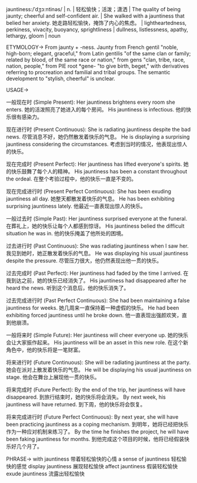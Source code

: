 jauntiness:/ˈdʒɔːntinəs/ | n. | 轻松愉快；活泼；潇洒 | The quality of being jaunty; cheerful and self-confident air. |  She walked with a jauntiness that belied her anxiety. 她走路轻松愉快，掩饰了内心的焦虑。 |  lightheartedness, perkiness, vivacity, buoyancy, sprightliness | dullness, listlessness, apathy, lethargy, gloom | noun

ETYMOLOGY->
From jaunty + -ness. Jaunty from French gentil "noble, high-born; elegant, graceful," from Latin gentilis "of the same clan or family; related by blood, of the same race or nation," from gens "clan, tribe, race, nation, people," from PIE root *gene- "to give birth, beget," with derivatives referring to procreation and familial and tribal groups.  The semantic development to "stylish, cheerful" is unclear.

USAGE->

一般现在时 (Simple Present):
Her jauntiness brightens every room she enters. 她的活泼照亮了她进入的每个房间。
His jauntiness is infectious. 他的快乐很有感染力。

现在进行时 (Present Continuous):
She is radiating jauntiness despite the bad news. 尽管消息不好，她仍然散发着快乐的气息。
He is displaying a surprising jauntiness considering the circumstances. 考虑到当时的情况，他表现出惊人的快乐。

现在完成时 (Present Perfect):
Her jauntiness has lifted everyone's spirits. 她的快乐鼓舞了每个人的精神。
His jauntiness has been a constant throughout the ordeal. 在整个考验过程中，他的快乐一直是不变的。

现在完成进行时 (Present Perfect Continuous):
She has been exuding jauntiness all day. 她整天都散发着快乐的气息。
He has been exhibiting surprising jauntiness lately. 他最近一直表现出惊人的快乐。

一般过去时 (Simple Past):
Her jauntiness surprised everyone at the funeral. 在葬礼上，她的快乐让每个人都感到惊讶。
His jauntiness belied the difficult situation he was in. 他的快乐掩盖了他所处的困境。

过去进行时 (Past Continuous):
She was radiating jauntiness when I saw her. 我见到她时，她正散发着快乐的气息。
He was displaying his usual jauntiness despite the pressure. 尽管压力很大，他仍然表现出他一贯的快乐。

过去完成时 (Past Perfect):
Her jauntiness had faded by the time I arrived. 在我到达之前，她的快乐已经消失了。
His jauntiness had disappeared after he heard the news.  听到这个消息后，他的快乐消失了。

过去完成进行时 (Past Perfect Continuous):
She had been maintaining a false jauntiness for weeks. 她几周来一直保持着一种虚假的快乐。
He had been exhibiting forced jauntiness until he broke down. 他一直表现出强颜欢笑，直到他崩溃。

一般将来时 (Simple Future):
Her jauntiness will cheer everyone up. 她的快乐会让大家振作起来。
His jauntiness will be an asset in this new role. 在这个新角色中，他的快乐将是一笔财富。

将来进行时 (Future Continuous):
She will be radiating jauntiness at the party.  她会在派对上散发着快乐的气息。
He will be displaying his usual jauntiness on stage. 他会在舞台上展现他一贯的快乐。

将来完成时 (Future Perfect):
By the end of the trip, her jauntiness will have disappeared. 到旅行结束时，她的快乐将会消失。
By next week, his jauntiness will have returned. 到下周，他的快乐将会恢复。

将来完成进行时 (Future Perfect Continuous):
By next year, she will have been practicing jauntiness as a coping mechanism. 到明年，她将已经把快乐作为一种应对机制来练习了。
By the time he finishes the project, he will have been faking jauntiness for months.  到他完成这个项目的时候，他将已经假装快乐好几个月了。


PHRASE->
with jauntiness  带着轻松愉快的心情
a sense of jauntiness  轻松愉快的感觉
display jauntiness  展现轻松愉快
affect jauntiness  假装轻松愉快
exude jauntiness  流露出轻松愉快
